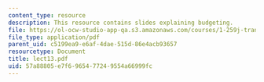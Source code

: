 ```yaml
---
content_type: resource
description: This resource contains slides explaining budgeting.
file: https://ol-ocw-studio-app-qa.s3.amazonaws.com/courses/1-259j-transit-management-fall-2006/57a88805e7f6965477249554a66999fc_lect13.pdf
file_type: application/pdf
parent_uid: c5199ea9-e6af-4dae-515d-86e4acb93657
resourcetype: Document
title: lect13.pdf
uid: 57a88805-e7f6-9654-7724-9554a66999fc
---
```

